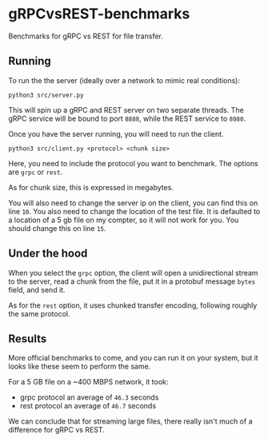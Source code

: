 # gRPCvsREST-benchmarks

Benchmarks for gRPC vs REST for file transfer.

## Running

To run the the server (ideally over a network to mimic real conditions):

```
python3 src/server.py
```

This will spin up a gRPC and REST server on two separate threads. The gRPC service will be 
bound to port `8888`, while the REST service to `8080`.


Once you have the server running, you will need to run the client.


```
python3 src/client.py <protocol> <chunk size>
```

Here, you need to include the protocol you want to benchmark. The options are `grpc` or `rest`. 

As for chunk size, this is expressed in megabytes.

You will also need to change the server ip on the client, you can find this on line `10`. You also
need to change the location of the test file. It is defaulted to a location of a 5 gb file on my compter,
so it will not work for you. You should change this on line `15`.

## Under the hood

When you select the `grpc` option, the client will open a unidirectional stream to the server, read a chunk
from the file, put it in a protobuf message `bytes` field, and send it. 

As for the `rest` option, it uses chunked transfer encoding, following roughly the same protocol.


## Results

More official benchmarks to come, and you can run it on your system, but it looks like these seem to perform the same.

For a 5 GB file on a ~400 MBPS network, it took:
- grpc protocol an average of `46.3` seconds
- rest protocol an average of `46.7` seconds


We can conclude that for streaming large files, there really isn't much of a difference for gRPC vs REST.
